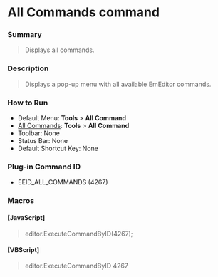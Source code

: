 # All Commands command

### Summary

> Displays all commands.

### Description

> Displays a pop-up menu with all available EmEditor commands.

### How to Run

- Default Menu: **Tools** \> **All Command**
- [All Commands](all_commands): **Tools** >
**All Command**
- Toolbar: None
- Status Bar: None
- Default Shortcut Key: None

### Plug-in Command ID

- EEID\_ALL\_COMMANDS (4267)

### Macros

#### \[JavaScript\]

> editor.ExecuteCommandByID(4267);

#### \[VBScript\]

> editor.ExecuteCommandByID 4267
